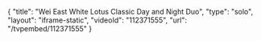 {
    "title": "Wei East White Lotus Classic Day and Night Duo",
    "type": "solo",
    "layout": "iframe-static",
    "videoId": "112371555",
    "url": "\/tvpembed\/112371555"
}